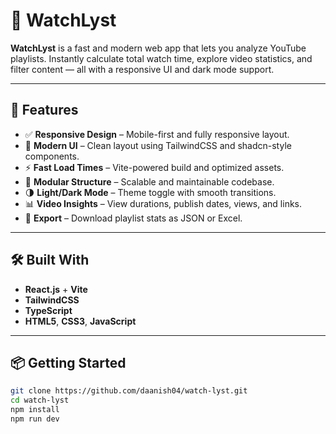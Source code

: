 # 🎥 WatchLyst

**WatchLyst** is a fast and modern web app that lets you analyze YouTube playlists. Instantly calculate total watch time, explore video statistics, and filter content — all with a responsive UI and dark mode support.

---

## 🚀 Features

- ✅ **Responsive Design** – Mobile-first and fully responsive layout.
- 🎨 **Modern UI** – Clean layout using TailwindCSS and shadcn-style components.
- ⚡ **Fast Load Times** – Vite-powered build and optimized assets.
- 🧩 **Modular Structure** – Scalable and maintainable codebase.
- 🌗 **Light/Dark Mode** – Theme toggle with smooth transitions.
- 📊 **Video Insights** – View durations, publish dates, views, and links.
- 📁 **Export** – Download playlist stats as JSON or Excel.

---

## 🛠️ Built With

- **React.js** + **Vite**
- **TailwindCSS**
- **TypeScript**
- **HTML5**, **CSS3**, **JavaScript**

---

## 📦 Getting Started

```bash
git clone https://github.com/daanish04/watch-lyst.git
cd watch-lyst
npm install
npm run dev
```
